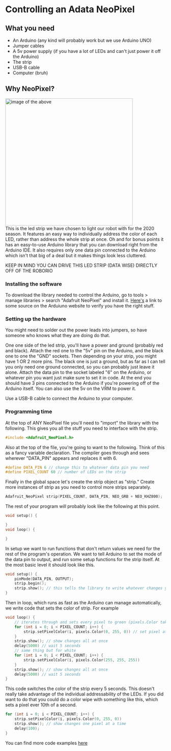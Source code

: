 # Controlling an Adata NeoPixel

## What you need
* An Arduino (any kind will probably work but we use Arduino UNO)
* Jumper cables
* A 5v power supply (if you have a lot of LEDs and can't just power it off the Arduino)
* The strip
* USB-B cable
* Computer (bruh)

## Why NeoPixel?
<img src="https://cdn-learn.adafruit.com/guides/images/000/000/350/medium800/glamour.jpg" alt="image of the above" width=400/>\
This is the led strip we have chosen to light our robot with for the 2020 season. It features an easy way to individually address the color of each LED, rather than address the whole strip at once. Oh and for bonus points it has an easy-to-use Arduino library that you can download right from the Arduino IDE. It also requires only one data pin connected to the Arduino which isn't that big of a deal but it makes things look less cluttered.

KEEP IN MIND YOU CAN DRIVE THIS LED STRIP (DATA WISE) DIRECTLY OFF OF THE ROBORIO

### Installing the software

To download the library needed to control the Arduino, go to tools > manage libraries > search "Adafruit NeoPixel" and install it. [Here's](https://www.arduino.cc/reference/en/libraries/adafruit-neopixel/) a link to some source on the Arduiuno website to verify you have the right stuff.

### Setting up the hardware
You might need to solder out the power leads into jumpers, so have someone who knows what they are doing do that.

One one side of the led strip, you'll have a power and ground (probably red and black). Attach the red one to the "5v" pin on the Arduino, and the black one to one the "GND" sockets. Then depending on your strip, you might have 1 OR 2 more pins. The black one is just a ground, but as far as I can tell you only need one ground connected, so you can probably just leave it alone. Attach the data pin to the socket labeled "6" on the Arduino, or whatever pin you want just make sure to set it in code. At the end you should have 3 pins connected to the Arduino if you're powering off of the Arduino itself. You can also use the 5v on the VRM to power it.

Use a USB-B cable to connect the Arduino to your computer.

### Programming time
At the top of ANY NeoPixel file you'll need to "import" the library with the following. This gives you all the stuff you need to interface with the strip.
```C++
#include <Adafruit_NeoPixel.h>
```

Also at the top of the file, you're going to want to the following. Think of this as a fancy variable declaration. The compiler goes through and sees wherever "DATA_PIN" appears and replaces it with 6.
```C++
#define DATA_PIN 6 // change this to whatever data pin you need
#define PIXEL_COUNT 60 // number of LEDs on the strip
```

Finally in the global space let's create the strip object as "strip." Create more instances of strip as you need to control more strips separately.
```C++
Adafruit_NeoPixel strip(PIXEL_COUNT, DATA_PIN, NEO_GRB + NEO_KHZ800);
```

The rest of your program will probably look like the following at this point.
```C++
void setup() {

}
void loop() {

}
```

In setup we want to run functions that don't return values we need for the rest of the program's operation. We want to tell Arduino to set the mode of the data pin to output, and run some setup functions for the strip itself. At the most basic level it should look like this.
```C++
void setup() {
    pinMode(DATA_PIN, OUTPUT);
    strip.begin();
    strip.show(); // this tells the library to write whatever changes you've made to the instance "strip" to the physical strip, which as this point is nothing so it will show that
}
```
Then in loop, which runs as fast as the Arduino can manage automatically, we write code that sets the color of strip. For example
```C++
void loop() {
    // iterates through and sets every pixel to green (pixels.Color takes in an RGB value)
    for (int i = 0; i < PIXEL_COUNT; i++) {
        strip.setPixelColor(i, pixels.Color(0, 255, 0)) // set pixel at index i along the strip to color
    }
    strip.show(); // show changes all at once
    delay(5000) // wait 5 seconds
    // same thing but for white
    for (int i = 0; i < PIXEL_COUNT; i++) {
        strip.setPixelColor(i, pixels.Color(255, 255, 255)) 
    }
    strip.show(); // show changes all at once
    delay(5000) // wait 5 seconds
}
```

This code switches the color of the strip every 5 seconds. This doesn't really take advantage of the individual addressability of the LEDs. If you did want to do that you could do a color wipe with something like this, which sets a pixel ever 10th of a second.
```C++
for (int i = 0; i < PIXEL_COUNT; i++) {
    strip.setPixelColor(i, pixels.Color(0, 255, 0)) 
    strip.show(); // show changes one pixel at a time
    delay(100);
}
```

You can find more code examples [here](https://github.com/adafruit/Adafruit_NeoPixel/tree/master/examples)


